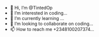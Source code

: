- 👋 Hi, I’m @TintedOp
- 👀 I’m interested in coding...
- 🌱 I’m currently learning ...
- 💞️ I’m looking to collaborate on coding...
- 📫 How to reach me +2348100207374...

<!---
TintedOp/TintedOp is a ✨ special ✨ repository because its `README.md` (this file) appears on your GitHub profile.
You can click the Preview link to take a look at your changes.
--->
